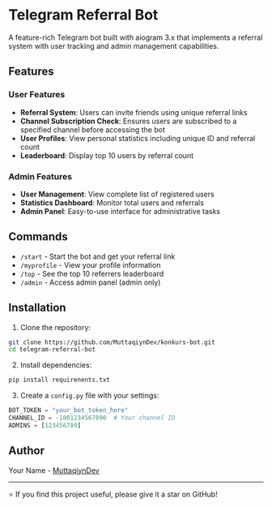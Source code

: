 # Telegram Referral Bot

A feature-rich Telegram bot built with aiogram 3.x that implements a referral system with user tracking and admin management capabilities.

## Features

### User Features
- **Referral System**: Users can invite friends using unique referral links
- **Channel Subscription Check**: Ensures users are subscribed to a specified channel before accessing the bot
- **User Profiles**: View personal statistics including unique ID and referral count
- **Leaderboard**: Display top 10 users by referral count

### Admin Features
- **User Management**: View complete list of registered users
- **Statistics Dashboard**: Monitor total users and referrals
- **Admin Panel**: Easy-to-use interface for administrative tasks

## Commands

- `/start` - Start the bot and get your referral link
- `/myprofile` - View your profile information
- `/top` - See the top 10 referrers leaderboard
- `/admin` - Access admin panel (admin only)

## Installation

1. Clone the repository:
```bash
git clone https://github.com/MuttaqiynDev/konkurs-bot.git
cd telegram-referral-bot
```

2. Install dependencies:
```bash
pip install requirenents.txt
```

3. Create a `config.py` file with your settings:
```python
BOT_TOKEN = "your_bot_token_here"
CHANNEL_ID = -1001234567890  # Your channel ID
ADMINS = [123456789] 
```


## Author

Your Name - [MuttaqiynDev](https://github.com/MuttaqiynDev)

---

⭐ If you find this project useful, please give it a star on GitHub!
